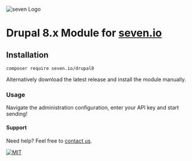 ![](https://www.seven.io/wp-content/uploads/Logo.svg "seven Logo")

# Drupal 8.x Module for [seven.io](https://www.seven.io)

## Installation

```shell script
composer require seven.io/drupal8
```

Alternatively download the latest release and install the module manually.

### Usage

Navigate the administration configuration, enter your API key and start sending!

#### Support

Need help? Feel free to [contact us](https://www.seven.io/en/company/contact/).

[![MIT](https://img.shields.io/badge/License-MIT-teal.svg)](LICENSE)
